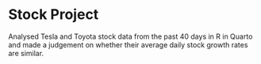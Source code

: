 # Stock Project
Analysed Tesla and Toyota stock data from the past 40 days in R in Quarto and made a judgement on whether their average daily stock growth rates are similar.
